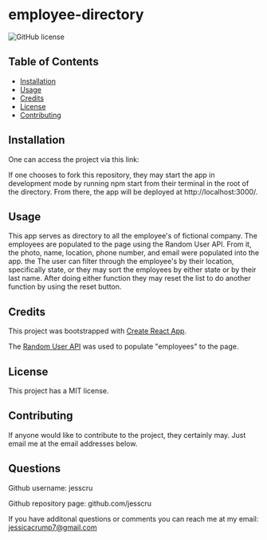 # employee-directory

![GitHub license](https://img.shields.io/badge/license-MIT-blue.svg)

## Table of Contents 

* [Installation](#installation)
* [Usage](#usage)
* [Credits](#credits)
* [License](#license)
* [Contributing](#contributing)

## Installation

One can access the project via this link: 

If one chooses to fork this repository, they may start the app in development mode by running npm start from their terminal in the root of the directory. From there, the app will be deployed at http://localhost:3000/. 

## Usage 

This app serves as directory to all the employee's of fictional company. The employees are populated to the page using the Random User API. From it, the photo, name, location, phone number, and email were populated into the app. the The user can filter through the employee's by their location, specifically state, or they may sort the employees by either state or by their last name. After doing either function they may reset the list to do another function by using the reset button. 

## Credits

This project was bootstrapped with [Create React App](https://github.com/facebook/create-react-app).

The [Random User API](https://randomuser.me/) was used to populate "employees" to the page. 

## License

This project has a MIT license. 

## Contributing

If anyone would like to contribute to the project, they certainly may. Just email me at the email addresses below.

## Questions 

 Github username: jesscru
  
Github repository page: github.com/jesscru

If you have additonal questions or comments you can reach me at my email: jessicacrump7@gmail.com